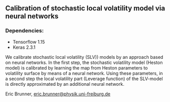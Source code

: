 ## Calibration of stochastic local volatility model via neural networks

### Dependencies:
- Tensorflow 1.15
- Keras 2.3.1

We calibrate stochastic local volatility (SLV)) models by an approach based on neural networks. In the first step, the stochastic volatility model (Heston model) is calibrated by learning the map from Heston parameters to volatility surface by means of a neural network. Using these parameters, in a second step the local volatility part (Leverage function) of the SLV-model is directly approximated by an additional neural network.

Eric Brunner, eric.brunner@physik.uni-freiburg.de
